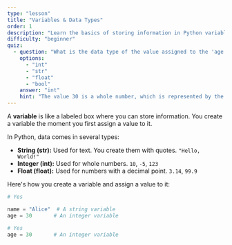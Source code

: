 ```yaml
---
type: "lesson"
title: "Variables & Data Types"
order: 1
description: "Learn the basics of storing information in Python variables and the different types of data you can use."
difficulty: "beginner"
quiz:
  - question: "What is the data type of the value assigned to the 'age' variable below?\n age = 30"
    options:
      - "int"
      - "str"
      - "float"
      - "bool"
    answer: "int"
    hint: "The value 30 is a whole number, which is represented by the 'int' data type in Python."
---
```


A **variable** is like a labeled box where you can store information. You create a variable the moment you first assign a value to it.

In Python, data comes in several types:

- **String (str):** Used for text. You create them with quotes.
  `"Hello, World!"`
- **Integer (int):** Used for whole numbers.
  `10`, `-5`, `123`
- **Float (float):** Used for numbers with a decimal point.
  `3.14`, `99.9`

Here's how you create a variable and assign a value to it:

```python
# Yes

name = "Alice"  # A string variable
age = 30       # An integer variable

# Yes
age = 30       # An integer variable
```
